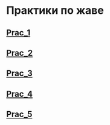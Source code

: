 # Практики по жаве
## [Prac_1](https://github.com/Derev005/Java/blob/main/prac_1/explanation.md) 
## [Prac_2](https://github.com/Derev005/Java/blob/main/prac_2/explanation.md)
## [Prac_3](https://github.com/Derev005/Java/blob/main/prac_3/explanation.md)
## [Prac_4](https://github.com/Derev005/Java/blob/main/prac_4/explanation.md)
## [Prac_5](https://github.com/Derev005/Java/blob/main/prac_5/explanation.md)
